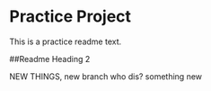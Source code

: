 # Practice Project

This is a practice readme text.

##Readme Heading 2

NEW THINGS, new branch who dis?
something new